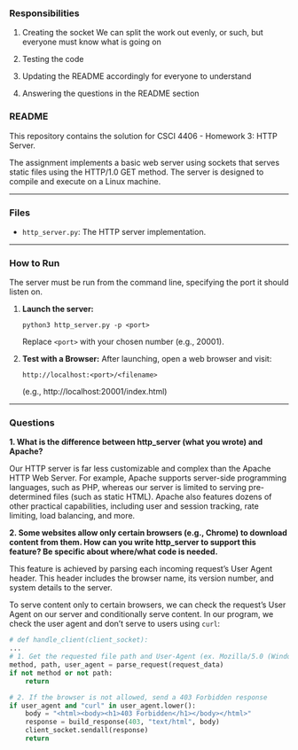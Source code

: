 ### Responsibilities

1. Creating the socket
   We can split the work out evenly, or such, but everyone must know what is going on
2. Testing the code

3. Updating the README accordingly for everyone to understand

4. Answering the questions in the README section

### README

This repository contains the solution for CSCI 4406 - Homework 3: HTTP Server.

The assignment implements a basic web server using sockets that serves static files using the HTTP/1.0 GET method. The server is designed to compile and execute on a Linux machine.

---

### Files

- `http_server.py`: The HTTP server implementation.

---

### How to Run

The server must be run from the command line, specifying the port it should listen on.

1.  **Launch the server:**

    ```
    python3 http_server.py -p <port>
    ```

    Replace `<port>` with your chosen number (e.g., 20001).

2.  **Test with a Browser:**
    After launching, open a web browser and visit:
    ```
    http://localhost:<port>/<filename>
    ```
    (e.g., http://localhost:20001/index.html)

---

### Questions

**1. What is the difference between http_server (what you wrote) and Apache?**

Our HTTP server is far less customizable and complex than the Apache HTTP Web Server. For example, Apache supports server-side programming languages, such as PHP, whereas our server is limited to serving pre-determined files (such as static HTML). Apache also features dozens of other practical capabilities, including user and session tracking, rate limiting, load balancing, and more.

**2. Some websites allow only certain browsers (e.g., Chrome) to download content from them. How can you write http_server to support this feature? Be specific about where/what code is needed.**

This feature is achieved by parsing each incoming request’s User Agent header. This header includes the browser name, its version number, and system details to the server.

To serve content only to certain browsers, we can check the request’s User Agent on our server and conditionally serve content. In our program, we check the user agent and don’t serve to users using `curl`:

```python
# def handle_client(client_socket):
...
# 1. Get the requested file path and User-Agent (ex. Mozilla/5.0 (Windows NT 10.0; Win64; x64)).
method, path, user_agent = parse_request(request_data)
if not method or not path:
    return

# 2. If the browser is not allowed, send a 403 Forbidden response
if user_agent and "curl" in user_agent.lower():
    body = "<html><body><h1>403 Forbidden</h1></body></html>"
    response = build_response(403, "text/html", body)
    client_socket.sendall(response)
    return
```
